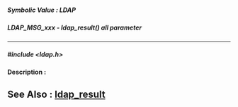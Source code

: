 ##### Symbolic Value : LDAP
##### LDAP_MSG_xxx - ldap_result() all parameter
---
##### #include <ldap.h>
**Description :**

**See Also :**
[ldap_result](D:/md_files/ldap_result.md)
---
